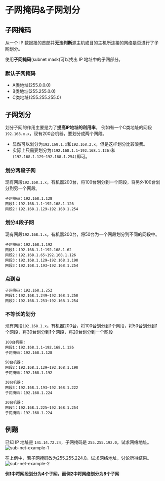 # 子网掩码&子网划分
## 子网掩码
从一个 IP 数据报的首部并**无法判断**源主机或目的主机所连接的网络是否进行了子网划分。

使用**子网掩码**(subnet mask)可以找出 IP 地址中的子网部分。

### 默认子网掩码
* A类地址(255.0.0.0)
* B类地址(255.255.0.0)
* C类地址(255.255.255.0)

## 子网划分
划分子网的作用主要是为了**提高IP地址的利用率**。
例如有一个C类地址的网段`192.168.x.x`，现有200台机器，要划分成两个网段。
* 显然可以划分为`192.168.1.x`和`192.168.2.x`，但是这样划分比较浪费。
* 实际上只需要划分为`(192.168.1.1~192.168.1.126)`和`(192.168.1.129~192.168.1.254)`即可。

### 划分两段子网
现有网段`192.168.1.x`，有机器200台，将100台划分到一个网段，将另外100台划分到另一个网段。
```
子网掩码：192.168.1.128
网段1：192.168.1.1~192.168.1.126
网段2：192.168.1.129~192.168.1.254
```

### 划分4段子网
现有网段`192.168.1.x`，有机器200台，将50台为一个网段划分到不同的网段中。
```
子网掩码：192.168.1.192
网段1：192.168.1.1~192.168.1.62
网段2：192.168.1.65~192.168.1.126
网段3：192.168.1.129~192.168.1.190
网段3：192.168.1.193~192.168.1.254
```

### 点到点
```
子网掩码：192.168.1.252
网段1：192.168.1.249~192.168.1.250
网段2：192.168.1.253~192.168.1.254
```

### 不等长的划分
现有网段`192.168.1.x`，有机器200台，将100台划分到1个网段，将50台划分到1个网段，将30台划分到1个网段，将20台划分到一个网段
```
100台机器：
网段1：192.168.1.1~192.168.1.126
子网掩码：192.168.1.128

50台机器：
网段2：192.168.1.129~192.168.1.190
子网掩码：192.168.1.192

30台机器：
网段3：192.168.1.193~192.168.1.222
子网掩码：192.168.1.224

20台机器：
网段4：192.168.1.225~192.168.1.254
子网掩码：192.168.1.224
```

## 例题
已知 IP 地址是 `141.14.72.24`，子网掩码是 `255.255.192.0`。试求网络地址。
![sub-net-example-1](/assets/sub-net-example-1.png)

在上例中，若子网掩码改为255.255.224.0。试求网络地址，讨论所得结果。
![sub-net-example-2](/assets/sub-net-example-2.png)

**例1中将网段划分为4个子网，而例2中将网络划分为8个子网**
